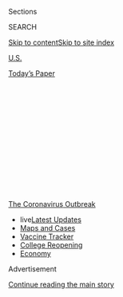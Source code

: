 <div id="app">

<div>

<div>

<div>

<div class="NYTAppHideMasthead css-1q2w90k e1suatyy0">

<div class="section css-ui9rw0 e1suatyy2">

<div class="css-eph4ug er09x8g0">

<div class="css-6n7j50">

</div>

<span class="css-1dv1kvn">Sections</span>

<div class="css-10488qs">

<span class="css-1dv1kvn">SEARCH</span>

</div>

[Skip to content](#site-content)[Skip to site
index](#site-index)

</div>

<div id="masthead-section-label" class="css-1wr3we4 eaxe0e00">

[U.S.](https://www.nytimes.com/section/us)

</div>

<div class="css-10698na e1huz5gh0">

</div>

</div>

<div id="masthead-bar-one" class="section hasLinks css-15hmgas e1csuq9d3">

<div class="css-uqyvli e1csuq9d0">

</div>

<div class="css-1uqjmks e1csuq9d1">

</div>

<div class="css-9e9ivx">

[](https://myaccount.nytimes.com/auth/login?response_type=cookie&client_id=vi)

</div>

<div class="css-1bvtpon e1csuq9d2">

[Today’s
Paper](https://www.nytimes.com/section/todayspaper)

</div>

</div>

</div>

</div>

<div data-aria-hidden="false">

<div id="site-content" data-role="main">

<div>

<div class="css-1aor85t" style="opacity:0.000000001;z-index:-1;visibility:hidden">

<div class="css-1hqnpie">

<div class="css-epjblv">

<span class="css-17xtcya">[U.S.](/section/us)</span><span class="css-x15j1o">|</span><span class="css-fwqvlz">Coronavirus
Briefing: What Happened
Today</span>

</div>

<div class="css-k008qs">

<div class="css-1iwv8en">

<span class="css-18z7m18"></span>

<div>

</div>

</div>

<span class="css-1n6z4y">https://nyti.ms/2XmNzCS</span>

<div class="css-1705lsu">

<div class="css-4xjgmj">

<div class="css-4skfbu" data-role="toolbar" data-aria-label="Social Media Share buttons, Save button, and Comments Panel with current comment count" data-testid="share-tools">

  - 
  - 
  - 
  - 
    
    <div class="css-6n7j50">
    
    </div>

  - 

</div>

</div>

</div>

</div>

</div>

</div>

<div id="NYT_TOP_BANNER_REGION" class="css-13pd83m">

<div>

<div id="styln-prism-menu-1592847958612" class="section interactive-content interactive-size-medium css-1edisqu">

<div class="css-17ih8de interactive-body">

<div id="scroll-container" class="css-1gj85ro">

[<span class="styln-title-wrap"><span class="css-1pje3qr">The
Coronavirus</span><span class="css-1pje3qr">
Outbreak</span></span>](https://www.nytimes.com/news-event/coronavirus?action=click&pgtype=Article&state=default&region=TOP_BANNER&context=storylines_menu)

  - <span class="css-kqxiym" data-emphasize="true">live</span>[Latest
    Updates](https://www.nytimes.com/2020/08/03/world/coronavirus-covid-19.html?action=click&pgtype=Article&state=default&region=TOP_BANNER&context=storylines_menu)
  - [Maps and
    Cases](https://www.nytimes.com/interactive/2020/us/coronavirus-us-cases.html?action=click&pgtype=Article&state=default&region=TOP_BANNER&context=storylines_menu)
  - [Vaccine
    Tracker](https://www.nytimes.com/interactive/2020/science/coronavirus-vaccine-tracker.html?action=click&pgtype=Article&state=default&region=TOP_BANNER&context=storylines_menu)
  - [College
    Reopening](https://www.nytimes.com/2020/08/02/us/covid-college-reopening.html?action=click&pgtype=Article&state=default&region=TOP_BANNER&context=storylines_menu)
  - [Economy](https://www.nytimes.com/live/2020/08/03/business/stock-market-today-coronavirus?action=click&pgtype=Article&state=default&region=TOP_BANNER&context=storylines_menu)

</div>

</div>

</div>

</div>

</div>

<div id="top-wrapper" class="css-1sy8kpn">

<div id="top-slug" class="css-l9onyx">

Advertisement

</div>

[Continue reading the main
story](#after-top)

<div class="ad top-wrapper" style="text-align:center;height:100%;display:block;min-height:250px">

<div id="top" class="place-ad" data-position="top" data-size-key="top">

</div>

</div>

<div id="after-top">

</div>

</div>

<div>

<div id="sponsor-wrapper" class="css-1hyfx7x">

<div id="sponsor-slug" class="css-19vbshk">

Supported by

</div>

[Continue reading the main
story](#after-sponsor)

<div id="sponsor" class="ad sponsor-wrapper" style="text-align:center;height:100%;display:block">

</div>

<div id="after-sponsor">

</div>

</div>

<div class="css-186x18t">

</div>

<div class="css-1vkm6nb ehdk2mb0">

# Coronavirus Briefing: What Happened Today

</div>

The school year is underway in some parts of the United States — and
we’re already seeing how fraught reopening classrooms can be.

<div class="css-18e8msd">

<div class="css-vp77d3 epjyd6m0">

<div class="css-hus3qt ey68jwv0" data-aria-hidden="true">

[![Jonathan
Wolfe](https://static01.nyt.com/images/2018/08/24/multimedia/author-jonathan-wolfe/author-jonathan-wolfe-thumbLarge.png
"Jonathan Wolfe")](https://www.nytimes.com/by/jonathan-wolfe)

</div>

<div class="css-1baulvz">

By [<span class="css-1baulvz last-byline" itemprop="name">Jonathan
Wolfe</span>](https://www.nytimes.com/by/jonathan-wolfe)

</div>

</div>

  - Aug. 3,
    2020

  - 
    
    <div class="css-4xjgmj">
    
    <div class="css-d8bdto" data-role="toolbar" data-aria-label="Social Media Share buttons, Save button, and Comments Panel with current comment count" data-testid="share-tools">
    
      - 
      - 
      - 
      - 
        
        <div class="css-6n7j50">
        
        </div>
    
      - 
    
    </div>
    
    </div>

</div>

</div>

<div class="section meteredContent css-1r7ky0e" name="articleBody" itemprop="articleBody">

<div class="css-1fanzo5 StoryBodyCompanionColumn">

<div class="css-53u6y8">

This is the Coronavirus Briefing, an informed guide to the global
outbreak. [Sign up here to get the briefing by
email](https://www.nytimes.com/newsletters/coronavirus-briefing).

</div>

</div>

<div class="css-79elbk" data-testid="photoviewer-wrapper">

<div class="css-z3e15g" data-testid="photoviewer-wrapper-hidden">

</div>

<div class="css-1a48zt4 ehw59r15" data-testid="photoviewer-children">

![](https://static01.nyt.com/images/2020/03/03/us/coronavirus-cases-map-080320/coronavirus-us-cases-map-promo-1583277425489-articleLarge-v634.png?quality=75&auto=webp&disable=upscale)

</div>

</div>

<div class="css-1fanzo5 StoryBodyCompanionColumn">

<div class="css-53u6y8">

  - The White House began [randomly screening for the
    coronavirus](https://www.nytimes.com/2020/08/03/world/coronavirus-covid-19.html#link-c4a1d71).

  - Kosovo’s prime minister [contracted
    Covid-19](https://www.reuters.com/article/us-health-coronavirus-kosovo-primeminist/kosovo-prime-minister-says-he-has-covid-19-idUSKBN24Y0ON)
    and will isolate himself at home for two weeks.

  - Dr. Deborah Birx said the U.S. had [entered a “new
    phase”](https://www.nytimes.com/2020/08/03/world/coronavirus-covid-19.html#link-75107159)
    in the fight against the virus, rankling President Trump.

  - Get the [latest updates
    here](https://www.nytimes.com/news-event/coronavirus), as well as
    [maps](https://www.nytimes.com/interactive/2020/world/asia/china-wuhan-coronavirus-maps.html?action=click&pgtype=Article&state=default&module=styln-coronavirus&variant=show&region=TOP_BANNER&context=storyline_menu)
    and
    [trackers](https://www.nytimes.com/interactive/2020/04/03/upshot/coronavirus-metro-area-tracker.html)
    for [U.S. metro
    areas](https://www.nytimes.com/interactive/2020/04/03/upshot/coronavirus-metro-area-tracker.html)
    and [vaccines in
    development](https://www.nytimes.com/interactive/2020/science/coronavirus-vaccine-tracker.html).

-----

## Back-to-school outbreaks

The school year is underway in some parts of the United States — and
we’re already seeing [how fraught reopening classrooms can
be](https://www.nytimes.com/2020/08/03/world/coronavirus-covid-19.html?action=click&module=Top%20Stories&pgtype=Homepage#link-4c85ed64):

  - On Saturday, the superintendent of the Elwood Community School
    Corporation in Central Indiana sent a note thanking students and
    parents for “a great first two days of school\!” But several staff
    members then tested positive, and the high school was forced to
    close its doors.

  - Just hours into the first day of classes at Greenfield Central
    Junior High School, also in Indiana, the county health department
    notified the school that a student had tested positive. The student
    was isolated, and others who had been in proximity were forced to
    quarantine for two weeks.

  - At a high school in Corinth, Miss., someone also tested positive
    during the first week back, and exposed students there were asked to
    stay home for 14 days.

These scattered outbreaks are exactly what you would expect given [the
high levels of viral transmission in many U.S.
states](https://www.nytimes.com/interactive/2020/07/31/us/coronavirus-school-reopening-risk.html),
as we reported on Friday. And there are surely many schools that opened
without a hitch, at least so far. But over the next few weeks, we will
undoubtedly see many more outbreaks — and that could push districts
teetering on the question of whether to allow in-person teaching right
off the edge.

**In other school coronavirus developments:** Gov. Larry Hogan of
Maryland [issued an emergency
order](https://twitter.com/GovLarryHogan/status/1290330304830246912)
counteracting Montgomery County’s health department, which on Friday
said that all private schools needed to [start the year teaching
remotely](https://www.washingtonpost.com/local/education/montgomery-county-health-officials-tell-private-schools-to-start-school-online/2020/08/01/64552b9e-d3fd-11ea-9038-af089b63ac21_story.html).
Montgomery County is home to some of the nation’s most prestigious
private schools, including St. Andrew’s Episcopal School, attended by
Barron Trump, the president’s youngest child.

-----

## Show us your coronavirus bills

Debbie Krebs went to the hospital in March with lung pain and a cough,
and a doctor swabbed her nose for the coronavirus. A week later, the
laboratory called with her results: negative. But when the hospital bill
arrived, the coronavirus test was missing. Without it, Ms. Krebs didn’t
qualify for protections Congress had put in place that barred insurers
from charging patients for visits meant to diagnose the coronavirus. She
was told she owed $1,980.

</div>

</div>

<div class="css-1fanzo5 StoryBodyCompanionColumn">

<div class="css-53u6y8">

Across the United States, Americans like Ms. Krebs are receiving
surprise bills for coronavirus care. Tests for the virus can cost $199
to $6,408 at the same location. A coming wave of treatment bills could
be hundreds of times
higher.

<div id="NYT_MAIN_CONTENT_1_REGION" class="css-9tf9ac">

<div>

<div id="styln-covid-updates-world" class="section interactive-content interactive-size-medium css-1ftcdic">

<div class="css-17ih8de interactive-body">

<div id="styln-briefing-block" data-asset-id="QXJ0aWNsZTpueXQ6Ly9hcnRpY2xlLzZkMDlhMjVlLTQxZDYtNWE3ZC04NzFjLTNiMDkyMGU0NjA2Zg==">

<div class="briefing-block-header-section">

# [Latest Updates: Global Coronavirus Outbreak](https://www.nytimes.com/2020/08/03/world/coronavirus-covid-19.html?action=click&pgtype=Article&state=default&region=MAIN_CONTENT_1&context=storylines_live_updates)

<div class="briefing-block-ts">

Updated 2020-08-04T05:55:16.339Z

</div>

</div>

  - [Fauci defends Birx after she is criticized by
    Trump.](https://www.nytimes.com/2020/08/03/world/coronavirus-covid-19.html?action=click&pgtype=Article&state=default&region=MAIN_CONTENT_1&context=storylines_live_updates#link-4547638f)
  - [Trump derides Democrats as lawmakers and administration officials
    try to break stimulus
    impasse.](https://www.nytimes.com/2020/08/03/world/coronavirus-covid-19.html?action=click&pgtype=Article&state=default&region=MAIN_CONTENT_1&context=storylines_live_updates#link-15e7f995)
  - [The deadline for 2020 census counting has been moved up by a
    month.](https://www.nytimes.com/2020/08/03/world/coronavirus-covid-19.html?action=click&pgtype=Article&state=default&region=MAIN_CONTENT_1&context=storylines_live_updates#link-e5a2cda)

<div class="briefing-block-footer">

<div class="briefing-block-footer-meta">

[See more
updates](https://www.nytimes.com/2020/08/03/world/coronavirus-covid-19.html?action=click&pgtype=Article&state=default&region=MAIN_CONTENT_1&context=storylines_live_updates)

</div>

<div class="briefing-block-briefinglinks">

<span>More live coverage:</span>
[Markets](https://www.nytimes.com/live/2020/08/03/business/stock-market-today-coronavirus?action=click&pgtype=Article&state=default&region=MAIN_CONTENT_1&context=storylines_live_updates)

</div>

</div>

</div>

</div>

</div>

</div>

</div>

This patchwork of medical billing is one reason our colleague Sarah
Kliff, an investigative reporter who covers health care, is starting
something new today: She’s asking readers to send in copies of medical
bills for coronavirus testing and treatment. She told us that the prices
hospitals and insurers negotiate are kept secret from the public, and
patients often don’t know the price until they get a bill.

“It’s a very inefficient method to ask people to send in their bills,
but it’s the best strategy we’ve got,” Sarah told us. “My hope is to
really shine a light on how this is affecting patients. And then, people
can make decisions about where to be treated, and legislators can decide
if something should be done to change this.”

If you’re interested in participating in Sarah’s reporting, you can
[submit your medical bills
here](https://www.nytimes.com/2020/08/03/reader-center/coronavirus-medical-bills.html).

**Related**: More than two million Americans, already hit hard
economically by the pandemic, have also recently lost their health
insurance, [according to a new
analysis](https://www.nytimes.com/2020/08/03/world/coronavirus-covid-19.html#link-2dcb9c03)
of census data.

-----

</div>

</div>

<div class="css-1fanzo5 StoryBodyCompanionColumn">

<div class="css-53u6y8">

## Resurgences

  - President Rodrigo Duterte of the **Philippines** ordered Manila and
    its suburbs [to re-enter lockdown for two
    weeks](https://www.nytimes.com/2020/08/03/world/coronavirus-covid-19.html#link-284aa099)
    after 5,032 new cases were reported.

  - Despite a lockdown that began a month ago, officials in
    **Melbourne**, Australia, [announced stricter measures to stem an
    outbreak](https://www.dw.com/en/australia-melbourne-enters-tough-new-lockdown-and-curfew/a-54408689).
    For six weeks, residents will be under curfew from 8 p.m. to 5 a.m.,
    with exemptions for work or giving and receiving care.

  - **New Jersey** will [again restrict indoor
    gatherings](https://www.nytimes.com/2020/08/03/world/coronavirus-covid-19.html#link-6c117b4e)
    as cases have risen in the state. Gatherings will be limited to a
    maximum of 25 people, down from 100 people.

[*Here’s a roundup of restrictions in all 50
states*](https://www.nytimes.com/interactive/2020/us/states-reopen-map-coronavirus.html)*.*

-----

<div id="NYT_MAIN_CONTENT_3_REGION" class="css-9tf9ac">

<div>

<div id="styln-prism-freeform-1594220623585" class="section interactive-content interactive-size-medium css-1ftcdic">

<div class="css-17ih8de interactive-body">

<div id="prism-freeform-block-38059" class="css-19mumt8" data-role="complementary" data-storyline="The Coronavirus Outbreak" data-truncated="true" tabindex="0">

<div class="css-a8d9oz">

<div class="css-eb027h">

[](https://www.nytimes.com/news-event/coronavirus?action=click&pgtype=Article&state=default&region=MAIN_CONTENT_3&context=storylines_faq)

### The Coronavirus Outbreak ›

#### Frequently Asked Questions

Updated August 3, 2020

  - #### I’m a small-business owner. Can I get relief?
    
      - The [stimulus bills enacted in
        March](https://www.nytimes.com/article/small-business-loans-stimulus-grants-freelancers-coronavirus.html?action=click&pgtype=Article&state=default&region=MAIN_CONTENT_3&context=storylines_faq)
        offer help for the millions of American small businesses. Those
        eligible for aid are businesses and nonprofit organizations with
        fewer than 500 workers, including sole proprietorships,
        independent contractors and freelancers. Some larger companies
        in some industries are also eligible. The help being offered,
        which is being managed by the Small Business Administration,
        includes the Paycheck Protection Program and the Economic Injury
        Disaster Loan program. But lots of folks have [not yet seen
        payouts.](https://www.nytimes.com/interactive/2020/05/07/business/small-business-loans-coronavirus.html?action=click&pgtype=Article&state=default&region=MAIN_CONTENT_3&context=storylines_faq)
        Even those who have received help are confused: The rules are
        draconian, and some are stuck sitting on [money they don’t know
        how to
        use.](https://www.nytimes.com/2020/05/02/business/economy/loans-coronavirus-small-business.html?action=click&pgtype=Article&state=default&region=MAIN_CONTENT_3&context=storylines_faq)
        Many small-business owners are getting less than they expected
        or [not hearing anything at
        all.](https://www.nytimes.com/2020/06/10/business/Small-business-loans-ppp.html?action=click&pgtype=Article&state=default&region=MAIN_CONTENT_3&context=storylines_faq)

  - #### What are my rights if I am worried about going back to work?
    
      - Employers have to provide [a safe
        workplace](https://www.osha.gov/SLTC/covid-19/standards.html)
        with policies that protect everyone equally. [And if one of your
        co-workers tests positive for the coronavirus, the
        C.D.C.](https://www.nytimes.com/article/coronavirus-money-unemployment.html?action=click&pgtype=Article&state=default&region=MAIN_CONTENT_3&context=storylines_faq)
        has said that [employers should tell their
        employees](https://www.cdc.gov/coronavirus/2019-ncov/community/guidance-business-response.html)
        -- without giving you the sick employee’s name -- that they may
        have been exposed to the virus.

  - #### Should I refinance my mortgage?
    
      - [It could be a good
        idea,](https://www.nytimes.com/article/coronavirus-money-unemployment.html?action=click&pgtype=Article&state=default&region=MAIN_CONTENT_3&context=storylines_faq)
        because mortgage rates have [never been
        lower.](https://www.nytimes.com/2020/07/16/business/mortgage-rates-below-3-percent.html?action=click&pgtype=Article&state=default&region=MAIN_CONTENT_3&context=storylines_faq)
        Refinancing requests have pushed mortgage applications to some
        of the highest levels since 2008, so be prepared to get in line.
        But defaults are also up, so if you’re thinking about buying a
        home, be aware that some lenders have tightened their standards.

  - #### What is school going to look like in September?
    
      - It is unlikely that many schools will return to a normal
        schedule this fall, requiring the grind of [online
        learning](https://www.nytimes.com/2020/06/05/us/coronavirus-education-lost-learning.html?action=click&pgtype=Article&state=default&region=MAIN_CONTENT_3&context=storylines_faq),
        [makeshift child
        care](https://www.nytimes.com/2020/05/29/us/coronavirus-child-care-centers.html?action=click&pgtype=Article&state=default&region=MAIN_CONTENT_3&context=storylines_faq)
        and [stunted
        workdays](https://www.nytimes.com/2020/06/03/business/economy/coronavirus-working-women.html?action=click&pgtype=Article&state=default&region=MAIN_CONTENT_3&context=storylines_faq)
        to continue. California’s two largest public school districts —
        Los Angeles and San Diego — said on July 13, that [instruction
        will be remote-only in the
        fall](https://www.nytimes.com/2020/07/13/us/lausd-san-diego-school-reopening.html?action=click&pgtype=Article&state=default&region=MAIN_CONTENT_3&context=storylines_faq),
        citing concerns that surging coronavirus infections in their
        areas pose too dire a risk for students and teachers. Together,
        the two districts enroll some 825,000 students. They are the
        largest in the country so far to abandon plans for even a
        partial physical return to classrooms when they reopen in
        August. For other districts, the solution won’t be an
        all-or-nothing approach. [Many
        systems](https://bioethics.jhu.edu/research-and-outreach/projects/eschool-initiative/school-policy-tracker/),
        including the nation’s largest, New York City, are devising
        [hybrid
        plans](https://www.nytimes.com/2020/06/26/us/coronavirus-schools-reopen-fall.html?action=click&pgtype=Article&state=default&region=MAIN_CONTENT_3&context=storylines_faq)
        that involve spending some days in classrooms and other days
        online. There’s no national policy on this yet, so check with
        your municipal school system regularly to see what is happening
        in your community.

  - #### Is the coronavirus airborne?
    
      - The coronavirus [can stay aloft for hours in tiny droplets in
        stagnant
        air](https://www.nytimes.com/2020/07/04/health/239-experts-with-one-big-claim-the-coronavirus-is-airborne.html?action=click&pgtype=Article&state=default&region=MAIN_CONTENT_3&context=storylines_faq),
        infecting people as they inhale, mounting scientific evidence
        suggests. This risk is highest in crowded indoor spaces with
        poor ventilation, and may help explain super-spreading events
        reported in meatpacking plants, churches and restaurants. [It’s
        unclear how often the virus is
        spread](https://www.nytimes.com/2020/07/06/health/coronavirus-airborne-aerosols.html?action=click&pgtype=Article&state=default&region=MAIN_CONTENT_3&context=storylines_faq)
        via these tiny droplets, or aerosols, compared with larger
        droplets that are expelled when a sick person coughs or sneezes,
        or transmitted through contact with contaminated surfaces, said
        Linsey Marr, an aerosol expert at Virginia Tech. Aerosols are
        released even when a person without symptoms exhales, talks or
        sings, according to Dr. Marr and more than 200 other experts,
        who [have outlined the evidence in an open letter to the World
        Health
        Organization](https://academic.oup.com/cid/article/doi/10.1093/cid/ciaa939/5867798).

<div id="styln-survey-component-38059" class="styln-survey-component" data-surveyname="faq" data-surveystoryline="coronavirus">

</div>

</div>

<div class="css-6mllg9">

</div>

<div class="css-pmm6ed">

<span class="css-5gimkt"></span>

</div>

</div>

</div>

</div>

</div>

</div>

</div>

## What else we’re following

  - Government data [leaked to the
    BBC](https://www.bbc.com/news/world-middle-east-53598965) suggests
    Iran is covering up the true toll of the virus. Nearly 42,000 people
    there have died, the data shows, which is three times as many as the
    publicly announced total.

  - More than 40 people on a cruise ship from Norway [tested positive
    for the
    virus](https://news.yahoo.com/outbreak-hits-norway-cruise-ship-101611509.html),
    The Associated Press reports. Health authorities fear the ship may
    have spread the virus to dozens of towns and villages along its
    route.

  - The governor of California says the state [has achieved
    “stabilization.”](https://www.nytimes.com/2020/08/03/world/coronavirus-covid-19.html?action=click&module=Top%20Stories&pgtype=Homepage#link-450dc05c)

  - With a focus on the coronavirus, other deadly diseases [like
    tuberculosis, H.I.V. and malaria are making a
    comeback](https://www.nytimes.com/2020/08/03/health/coronavirus-tuberculosis-aids-malaria.html).

  - Some scientists are worried about political pressure from the White
    House [to deliver a vaccine before the election in
    November](https://www.nytimes.com/2020/08/02/us/politics/coronavirus-vaccine.html).

  - Muzzles. Germ shields. Dirt traps: During the influenza panic of
    1918 and 1919, masks played a role in political and cultural wars,
    [and some people resisted wearing
    them](https://www.nytimes.com/2020/08/03/us/mask-protests-1918.html).

-----

## What you’re doing

> I became a small-scale farmer, acquiring two sheep and three chickens.
> Nothing grounds me like they do in this crazy world we live in right
> now. My mom with Alzheimer’s is entertained too. And of course the
> eggs are delicious.
> 
> — Merit Kuusniemi, Espoo, Finland

Let us know how you’re dealing with the outbreak. [Send us a response
here](https://www.nytimes.com/2020/03/02/reader-center/coronavirus-preparation.html),
and we may feature it in an upcoming newsletter.

[Sign up here to get the briefing by
email](https://www.nytimes.com/newsletters/coronavirus-briefing).

</div>

</div>

</div>

<div>

</div>

<div>

</div>

<div>

</div>

<div>

<div id="bottom-wrapper" class="css-1ede5it">

<div id="bottom-slug" class="css-l9onyx">

Advertisement

</div>

[Continue reading the main
story](#after-bottom)

<div id="bottom" class="ad bottom-wrapper" style="text-align:center;height:100%;display:block;min-height:90px">

</div>

<div id="after-bottom">

</div>

</div>

</div>

</div>

</div>

## Site Index

<div>

</div>

## Site Information Navigation

  - [© <span>2020</span> <span>The New York Times
    Company</span>](https://help.nytimes.com/hc/en-us/articles/115014792127-Copyright-notice)

<!-- end list -->

  - [NYTCo](https://www.nytco.com/)
  - [Contact
    Us](https://help.nytimes.com/hc/en-us/articles/115015385887-Contact-Us)
  - [Work with us](https://www.nytco.com/careers/)
  - [Advertise](https://nytmediakit.com/)
  - [T Brand Studio](http://www.tbrandstudio.com/)
  - [Your Ad
    Choices](https://www.nytimes.com/privacy/cookie-policy#how-do-i-manage-trackers)
  - [Privacy](https://www.nytimes.com/privacy)
  - [Terms of
    Service](https://help.nytimes.com/hc/en-us/articles/115014893428-Terms-of-service)
  - [Terms of
    Sale](https://help.nytimes.com/hc/en-us/articles/115014893968-Terms-of-sale)
  - [Site
    Map](https://spiderbites.nytimes.com)
  - [Help](https://help.nytimes.com/hc/en-us)
  - [Subscriptions](https://www.nytimes.com/subscription?campaignId=37WXW)

</div>

</div>

</div>

</div>

